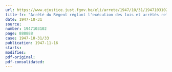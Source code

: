 ```yaml
---
url: https://www.ejustice.just.fgov.be/eli/arrete/1947/10/31/1947103102/justel
title-fr: "Arrêté du Régent réglant l'exécution des lois et arrêtés relatifs aux impôts sur les revenus et à la contribution nationale de crise"
date: 1947-10-31
source:
number: 1947103102
page: 888888
case: 1947-10-31/33
publication: 1947-11-16
starts:
modifies:
pdf-original:
pdf-consolidated:
---
```


